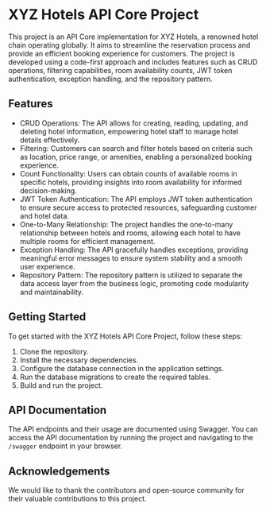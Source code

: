 # XYZ Hotels API Core Project

This project is an API Core implementation for XYZ Hotels, a renowned hotel chain operating globally. It aims to streamline the reservation process and provide an efficient booking experience for customers. The project is developed using a code-first approach and includes features such as CRUD operations, filtering capabilities, room availability counts, JWT token authentication, exception handling, and the repository pattern.

## Features

- CRUD Operations: The API allows for creating, reading, updating, and deleting hotel information, empowering hotel staff to manage hotel details effectively.
- Filtering: Customers can search and filter hotels based on criteria such as location, price range, or amenities, enabling a personalized booking experience.
- Count Functionality: Users can obtain counts of available rooms in specific hotels, providing insights into room availability for informed decision-making.
- JWT Token Authentication: The API employs JWT token authentication to ensure secure access to protected resources, safeguarding customer and hotel data.
- One-to-Many Relationship: The project handles the one-to-many relationship between hotels and rooms, allowing each hotel to have multiple rooms for efficient management.
- Exception Handling: The API gracefully handles exceptions, providing meaningful error messages to ensure system stability and a smooth user experience.
- Repository Pattern: The repository pattern is utilized to separate the data access layer from the business logic, promoting code modularity and maintainability.

## Getting Started

To get started with the XYZ Hotels API Core Project, follow these steps:

1. Clone the repository.
2. Install the necessary dependencies.
3. Configure the database connection in the application settings.
4. Run the database migrations to create the required tables.
5. Build and run the project.

## API Documentation

The API endpoints and their usage are documented using Swagger. You can access the API documentation by running the project and navigating to the `/swagger` endpoint in your browser.

## Acknowledgements

We would like to thank the contributors and open-source community for their valuable contributions to this project.
